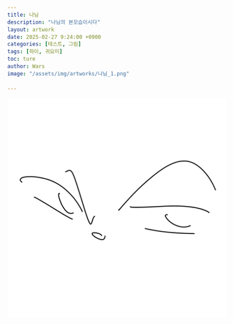 ```yaml
---
title: 나님
description: "나님의 본모습이시다"
layout: artwork
date: 2025-02-27 9:24:00 +0900
categories: [테스트, 그림]
tags: [하이, 귀요미]
toc: ture
author: Wars
image: "/assets/img/artworks/나님_1.png"

---
```


![testimage](/assets/img/artworks/나님_1.png)

